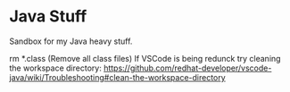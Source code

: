 # Java Stuff

Sandbox for my Java heavy stuff.

 rm *.class (Remove all class files)
 If VSCode is being redunck try cleaning the workspace directory: https://github.com/redhat-developer/vscode-java/wiki/Troubleshooting#clean-the-workspace-directory